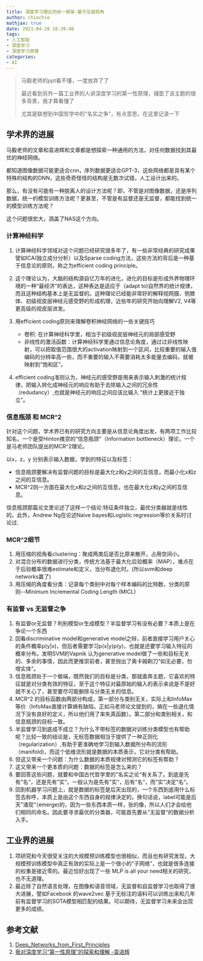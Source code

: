 ```yaml
---
title: 深度学习理论的统一框架-基于压缩视角
author: chiechie
mathjax: true
date: 2021-04-28 18:39:48
tags: 
- 人工智能
- 深度学习
- 深度学习原理
categories: 
- AI
---
```


> 马毅老师的ppt看不懂，一度放弃了了
> 
> 最近看到另外一篇工业界的人讲深度学习的第一性原理，铺垫了该主题的很多背景，我才算看懂了
> 
> 尤其是联想到中国哲学中的"名实之争"，有点意思，在这里记录一下


## 学术界的进展

马毅老师的文章和袁进辉和文章都是想探索一种通用的方法，对任何数据找到其最优的神经网络。

都知道图像数据可能更适合cnn，序列数据更适合GPT-3，这些网络都是具有某个特殊的结构的DNN，这些奇奇怪怪的结构是无数次试错，人工设计出来的。

那么，有没有可能有一种脱离人的设计方法呢？即，不管是对图像数据，还是序列数据，统一的模型训练方法呢？更甚至，不管是有监督还是无监督，都能找到统一的模型训练方法呢？

这个问题很宏大，涵盖了NAS这个方向。

### 计算神经科学

1. 计算神经科学领域对这个问题已经研究很多年了，有一些非常经典的研究成果譬如ICA(独立成分分析）以及Sparse coding方法，这些方法的背后是一种基于信息论的原则，称之为efficient coding principle。
2. 这个理论认为，大脑的结构源自亿万年的进化，进化的目标是形成外界物理环境的一种“最经济”的表达，这种表达是适应于（adapt to)自然界的统计规律，而且这种结构基本上是无监督的。这种理论已经能非常好的解释视网膜、侧膝体、初级视皮层神经元感受野的形成机理，近些年的研究开始向理解V2, V4等更高级的视皮层进发。
3. 用efficient coding原则来理解卷积神经网络的一些关键技巧
   
    - 卷积: 在计算神经科学里，相当于初级视皮层神经元的局部感受野
    - 非线性的激活函数：计算神经科学里通过信息论角度，通过过非线性映射，可以把取值范围很大的activation映射到一个区间，比较重要的输入值编码的分辨率高一些，而不重要的输入不需要消耗太多能量去编码，就被映射到“饱和区”。
4. efficient coding准则认为，神经元的感受野是用来表示输入刺激的统计规律，把输入转化成神经元的响应有助于去除输入之间的冗余性（redudancy）,也就是神经元的响应之间应该比输入 “统计上更接近于独立”。




### 信息瓶颈 和 MCR^2

针对这个问题，学术界已有的研究方向主要是从信息论角度出发，有两项工作比较知名，一个是受Hinton推崇的“信息瓶颈”（Information bottleneck）理论，一个是马老师团队提出的MCR^2理论。

以x，z，y 分别表示输入数据，学到的特征以及标签：

- 信息瓶颈要解决有监督问题的目标是最大化z和y之间的互信息，而最小化x和z之间的互信息。
- MCR^2则一方面在最大化x和z之间的互信息，也在最大化z和y之间的互信息。

信息瓶颈那篇论文里论述了这样一个结论:特征条件独立，最优分类器就是线性的。此外，Andrew Ng在论述Naive bayes和Logistic regression等价关系时讨论过.

### MCR^2细节

1. 用压缩的视角看clustering：聚成两类后是否比原来散开，占用空间小。
2. 对混合分布的数据进行分类，传统方法基于最大化后验概率（MAP），难点在于后验概率很难estimate和定义，当分布退化时。(所以svm和deep networks赢了)
3. 用压缩的角度看分类：记录每个类别中对每个样本编码的比特数，分类的原则--Minimum Incremental Coding Length (MICL)


### 有监督 vs 无监督之争

1. 有监督or无监督？判别模型or生成模型？半监督学习有没有必要？本质上是在争论一个东西
2. 回看discriminative model和generative model之辩，前者直接学习用户关心的条件概率p(y|x)，但后者需要学习p(x|y)p(y)，也就是还要学习输入特征的概率分布。发明SVM的Vapnik 认为generative model做了一些和目标无关的、多余的事情，因此而更推崇前者，甚至抛出了奥卡姆剃刀“如无必要，勿增实体”。
3. 信息瓶颈处于一个极端，既然我们的目标是分类，那就直奔主题，它喜欢的特征就是对分类有效的特征，至于这个特征对最原始的输入的表示来说是不是好就不关心了，甚至要尽可能删除与分类无关的信息。
4. MCR^2 的目标函数由两部分构成，第一部分与类别无关，实际上和InfoMax等价（InfoMax直接计算熵有缺陷，正如马老师论文提到的，熵在一些退化情况下没有良好的定义，所以他们用了率失真函数）。第二部分和类别相关，和信息瓶颈的目标一致。
5. 半监督学习到底成不成立？为什么不带标签的数据对训练分类模型也有帮助呢？比较一致的结论是，无标签数据相当于提供了一种正则化（regularization）,有助于更准确地学习到输入数据所分布的流形（manifold)，而这个低维流形就是数据的本质表示，它对分类有帮助。
6. 但这又带来一个问题：为什么数据的本质规律对预测它的标签有帮助？
7. 这又带来一个更本质的问题：数据的标签是怎么来的？
8. 要回答这些问题，就要和中国古代哲学里的”名实之论“有关系了。到底是先有”名“，还是先有”实“。一般认为是先有”实“，后有”名“，而”实“决定”名“。
9. 回到机器学习问题上，就是数据的标签是后天出现的，一个东西到底用什么标签去称呼，本质上是由这个东西自身的规律决定的。换句话说，label可能是后天”涌现“（emerge)的，因为一些东西本质一样，张的像，所以人们才会给他们相同的命名。因此要寻求最优的分类器，可能首先要从”无监督“的数据分析入手。

## 工业界的进展

1. 项研究和今天很受关注的大规模预训练模型也很相似，而且也有研究发现，大规模预训练模型中真正有效的实际上是一个很小的“子网络”，也就是很多连接的权重是接近零的。最近恰好出现了一些 MLP is all your need相关的研究，也不无道理。
2. 最近除了自然语言处理，在图像和语音领域，无监督和自监督学习也取得了很大进展，譬如Facebook 的wave2vec 基于无标注的语料可以训练出来和几年前有监督学习的SOTA模型相匹配的结果。可以期待，无监督学习未来会出现更多的成绩。


## 参考文献
1. [Deep_Networks_from_First_Principles](https://cmsa.fas.harvard.edu/wp-content/uploads/2021/04/Deep_Networks_from_First_Principles.pdf)
2. [我对深度学习“第一性原理”的探索和理解
-袁进辉](https://mp.weixin.qq.com/s/no0u_6m3Ima8YlmV7msGqQ)